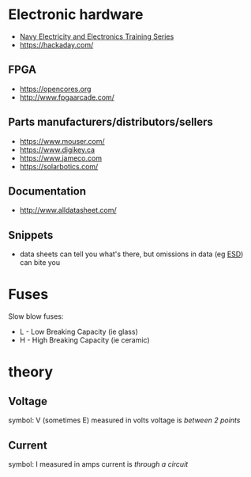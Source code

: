 # Electronic hardware

* [Navy Electricity and Electronics Training Series](https://www.hnsa.org/resources/manuals-documents/2575-2/)
* <https://hackaday.com/>

## FPGA

* <https://opencores.org>
* <http://www.fpgaarcade.com/>

## Parts manufacturers/distributors/sellers

* <https://www.mouser.com/>
* <https://www.digikey.ca>
* <https://www.jameco.com>
* <https://solarbotics.com/>

## Documentation

* <http://www.alldatasheet.com/>

## Snippets

* data sheets can tell you what's there, but omissions in data (eg [ESD](https://warmcat.com/2016/11/21/let's-play-what's-my-esd-rating.html)) can bite you

<!---
https://blog.jessfraz.com/post/why-open-source-firmware-is-important-for-security
-->


# Fuses

Slow blow fuses:

- L - Low Breaking Capacity (ie glass)
- H - High Breaking Capacity (ie ceramic)


# theory

Voltage
-------
symbol: V (sometimes E)
measured in volts
voltage is *between 2 points*

Current
-------
symbol: I
measured in amps
current is *through a circuit*


